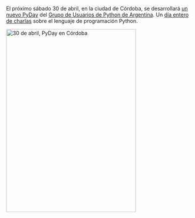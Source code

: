 <html><body><p>El próximo sábado 30 de abril, en la ciudad de Córdoba, se desarrollará <a href="http://www.pyday.com.ar/cordoba2011/" target="_blank">un nuevo PyDay</a> del <a href="http://www.python.org.ar/" target="_blank">Grupo de Usuarios de Python de Argentina</a>. Un <a href="http://www.pyday.com.ar/cordoba2011/conference/schedule" target="_blank">día entero de charlas</a> sobre el lenguaje de programación Python.



<a href="/wp-content/uploads/2011/04/AfichePyDayCordoba.png"><img class="aligncenter size-full wp-image-3187" title="30 de abril, PyDay en Córdoba" src="/wp-content/uploads/2011/04/AfichePyDayCordoba.png" alt="30 de abril, PyDay en Córdoba" width="352" height="498"></a></p></body></html>